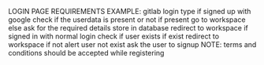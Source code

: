 LOGIN PAGE REQUIREMENTS
    EXAMPLE: gitlab login type
    if signed up with google check if the userdata is present or not
        if present go to workspace
        else ask for the required details store in database redirect to workspace
    if signed in with normal login 
        check if user exists if exist redirect to workspace
        if not alert user not exist ask the user to signup
    NOTE: terms and conditions should be accepted while registering 
    
    
    

        